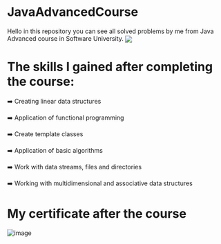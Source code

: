 # JavaAdvancedCourse
Hello in this repository you can see all solved problems by me from Java Advanced course in Software University. 
<img align="center" src="![image](https://github.com/StefanHristov1997/Java_Advanced_Course/assets/133797718/16a80cba-a233-4be2-a630-a46339e0083d)"/>

# Тhe skills I gained after completing the course:
➡️ Creating linear data structures

➡️ Application of functional programming

➡️ Create template classes

➡️ Application of basic algorithms

➡️ Work with data streams, files and directories

➡️ Working with multidimensional and associative data structures

#  My certificate after the course
  ![image](https://github.com/StefanHristov1997/Java_Advanced_Course/assets/133797718/c13421c3-a433-409f-845c-ca7f0d3e30fb)


